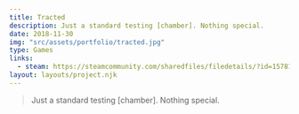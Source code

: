 ```yaml
---
title: Tracted
description: Just a standard testing [chamber]. Nothing special.
date: 2018-11-30
img: "src/assets/portfolio/tracted.jpg"
type: Games
links:
  - steam: https://steamcommunity.com/sharedfiles/filedetails/?id=1578161423
layout: layouts/project.njk
---
```


> Just a standard testing [chamber]. Nothing special.
